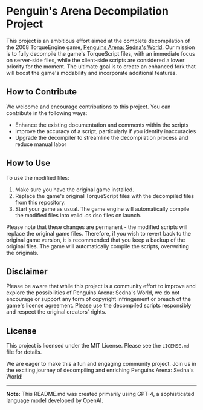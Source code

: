 # Penguin's Arena Decompilation Project

This project is an ambitious effort aimed at the complete decompilation of the 2008 TorqueEngine game, [Penguins Arena: Sedna's World](https://store.steampowered.com/app/11280/Penguins_Arena_Sednas_World/). Our mission is to fully decompile the game's TorqueScript files, with an immediate focus on server-side files, while the client-side scripts are considered a lower priority for the moment. The ultimate goal is to create an enhanced fork that will boost the game's modability and incorporate additional features.

## How to Contribute

We welcome and encourage contributions to this project. You can contribute in the following ways:

- Enhance the existing documentation and comments within the scripts
- Improve the accuracy of a script, particularly if you identify inaccuracies
- Upgrade the decompiler to streamline the decompilation process and reduce manual labor

## How to Use

To use the modified files:

1. Make sure you have the original game installed.
2. Replace the game's original TorqueScript files with the decompiled files from this repository.
3. Start your game as usual. The game engine will automatically compile the modified files into valid .cs.dso files on launch.

Please note that these changes are permanent - the modified scripts will replace the original game files. Therefore, if you wish to revert back to the original game version, it is recommended that you keep a backup of the original files. The game will automatically compile the scripts, overwriting the originals.

## Disclaimer

Please be aware that while this project is a community effort to improve and explore the possibilities of Penguins Arena: Sedna's World, we do not encourage or support any form of copyright infringement or breach of the game's license agreement. Please use the decompiled scripts responsibly and respect the original creators' rights.

## License

This project is licensed under the MIT License. Please see the `LICENSE.md` file for details. 

We are eager to make this a fun and engaging community project. Join us in the exciting journey of decompiling and enriching Penguins Arena: Sedna's World!

---

**Note:** This README.md was created primarily using GPT-4, a sophisticated language model developed by OpenAI.
